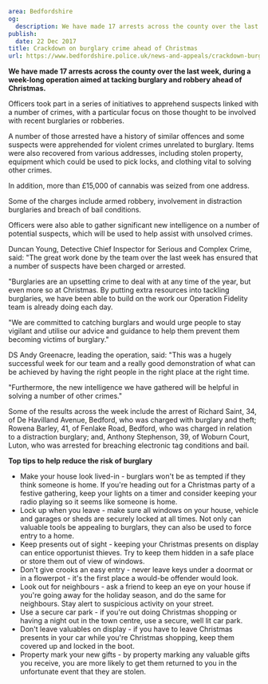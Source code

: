 ```yaml
area: Bedfordshire
og:
  description: We have made 17 arrests across the county over the last week, during a week-long operation aimed at tacking burglary and robbery ahead of Christmas.
publish:
  date: 22 Dec 2017
title: Crackdown on burglary crime ahead of Christmas
url: https://www.bedfordshire.police.uk/news-and-appeals/crackdown-burglary-crime-ahead-of-Christmas
```

**We have made 17 arrests across the county over the last week, during a week-long operation aimed at tacking burglary and robbery ahead of Christmas.**

Officers took part in a series of initiatives to apprehend suspects linked with a number of crimes, with a particular focus on those thought to be involved with recent burglaries or robberies.

A number of those arrested have a history of similar offences and some suspects were apprehended for violent crimes unrelated to burglary. Items were also recovered from various addresses, including stolen property, equipment which could be used to pick locks, and clothing vital to solving other crimes.

In addition, more than £15,000 of cannabis was seized from one address.

Some of the charges include armed robbery, involvement in distraction burglaries and breach of bail conditions.

Officers were also able to gather significant new intelligence on a number of potential suspects, which will be used to help assist with unsolved crimes.

Duncan Young, Detective Chief Inspector for Serious and Complex Crime, said: "The great work done by the team over the last week has ensured that a number of suspects have been charged or arrested.

"Burglaries are an upsetting crime to deal with at any time of the year, but even more so at Christmas. By putting extra resources into tackling burglaries, we have been able to build on the work our Operation Fidelity team is already doing each day.

"We are committed to catching burglars and would urge people to stay vigilant and utilise our advice and guidance to help them prevent them becoming victims of burglary."

DS Andy Greenacre, leading the operation, said: "This was a hugely successful week for our team and a really good demonstration of what can be achieved by having the right people in the right place at the right time.

"Furthermore, the new intelligence we have gathered will be helpful in solving a number of other crimes."

Some of the results across the week include the arrest of Richard Saint, 34, of De Havilland Avenue, Bedford, who was charged with burglary and theft; Rowena Barley, 41, of Fenlake Road, Bedford, who was charged in relation to a distraction burglary; and, Anthony Stephenson, 39, of Woburn Court, Luton, who was arrested for breaching electronic tag conditions and bail.

**Top tips to help reduce the risk of burglary**

 * Make your house look lived-in - burglars won't be as tempted if they think someone is home. If you're heading out for a Christmas party of a festive gathering, keep your lights on a timer and consider keeping your radio playing so it seems like someone is home.
 * Lock up when you leave - make sure all windows on your house, vehicle and garages or sheds are securely locked at all times. Not only can valuable tools be appealing to burglars, they can also be used to force entry to a home.
 * Keep presents out of sight - keeping your Christmas presents on display can entice opportunist thieves. Try to keep them hidden in a safe place or store them out of view of windows.
 * Don't give crooks an easy entry - never leave keys under a doormat or in a flowerpot - it's the first place a would-be offender would look.
 * Look out for neighbours - ask a friend to keep an eye on your house if you're going away for the holiday season, and do the same for neighbours. Stay alert to suspicious activity on your street.
 * Use a secure car park - if you're out doing Christmas shopping or having a night out in the town centre, use a secure, well lit car park.
 * Don't leave valuables on display - if you have to leave Christmas presents in your car while you're Christmas shopping, keep them covered up and locked in the boot.
 * Property mark your new gifts - by property marking any valuable gifts you receive, you are more likely to get them returned to you in the unfortunate event that they are stolen.
